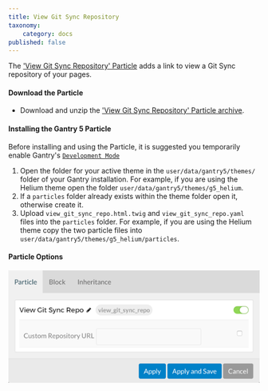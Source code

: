 ```yaml
---
title: View Git Sync Repository
taxonomy:
    category: docs
published: false
---
```


The ['View Git Sync Repository' Particle](https://github.com/hibbitts-design/grav-gantry5-particle-view-git-sync-repo) adds a link to view a Git Sync repository of your pages.

#### Download the Particle
* Download and unzip the ['View Git Sync Repository' Particle archive](https://github.com/hibbitts-design/grav-gantry5-particle-view-git-sync-repo/archive/master.zip).

#### Installing the Gantry 5 Particle

Before installing and using the Particle, it is suggested you temporarily enable Gantry's [`Development Mode`](http://docs.gantry.org/gantry5/configure/extras)

1. Open the folder for your active theme in the `user/data/gantry5/themes/` folder of your Gantry installation. For example, if you are using the Helium theme open the folder `user/data/gantry5/themes/g5_helium`.
2. If a `particles` folder already exists within the theme folder open it, otherwise create it.
3. Upload `view_git_sync_repo.html.twig` and `view_git_sync_repo.yaml` files into the `particles` folder. For example, if you are using the Helium theme copy the two particle files into `user/data/gantry5/themes/g5_helium/particles`.

#### Particle Options
!['View Git Sync Repository' options](https://github.com/paulhibbitts/github-repo-images/blob/master/view-git-sync-repo-options.png?raw=true)
